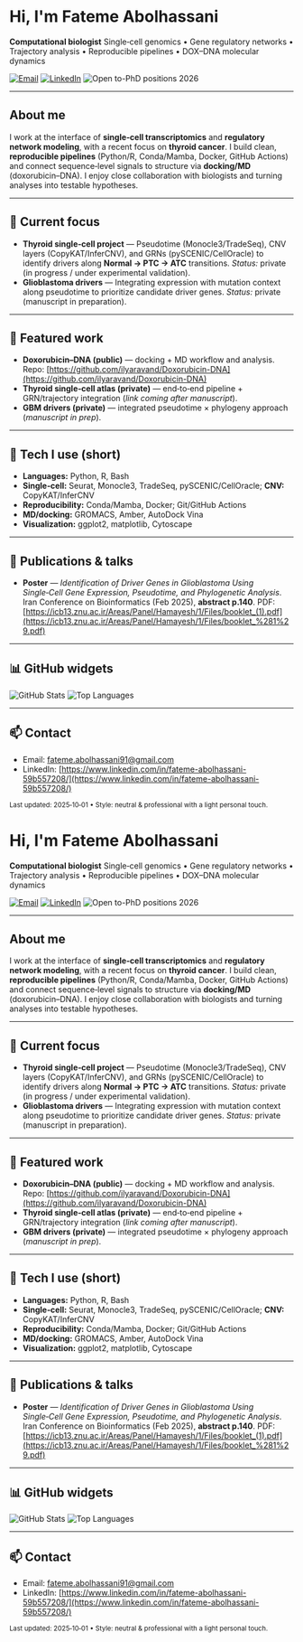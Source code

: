 # Hi, I'm **Fateme Abolhassani**

**Computational biologist**
Single‑cell genomics • Gene regulatory networks • Trajectory analysis • Reproducible pipelines • DOX–DNA molecular dynamics

<div align="left">

[![Email](https://img.shields.io/badge/Email-fateme.abolhassani91%40gmail.com-blue)](mailto:fateme.abolhassani91@gmail.com)
[![LinkedIn](https://img.shields.io/badge/LinkedIn-Fateme%20Abolhassani-blue)](https://www.linkedin.com/in/fateme-abolhassani-59b557208/)
![Open to-PhD positions 2026](https://img.shields.io/badge/Open%20to-PhD%20positions%202026-informational)

</div>

---

## About me

I work at the interface of **single‑cell transcriptomics** and **regulatory network modeling**, with a recent focus on **thyroid cancer**. I build clean, **reproducible pipelines** (Python/R, Conda/Mamba, Docker, GitHub Actions) and connect sequence‑level signals to structure via **docking/MD** (doxorubicin–DNA). I enjoy close collaboration with biologists and turning analyses into testable hypotheses.

---

## 🔭 Current focus

* **Thyroid single‑cell project** — Pseudotime (Monocle3/TradeSeq), CNV layers (CopyKAT/InferCNV), and GRNs (pySCENIC/CellOracle) to identify drivers along **Normal → PTC → ATC** transitions.
  *Status:* private (in progress / under experimental validation).
* **Glioblastoma drivers** — Integrating expression with mutation context along pseudotime to prioritize candidate driver genes.
  *Status:* private (manuscript in preparation).

---

## 🧪 Featured work

* **Doxorubicin–DNA (public)** — docking + MD workflow and analysis.
  Repo: [https://github.com/ilyaravand/Doxorubicin-DNA](https://github.com/ilyaravand/Doxorubicin-DNA)
* **Thyroid single‑cell atlas (private)** — end‑to‑end pipeline + GRN/trajectory integration (*link coming after manuscript*).
* **GBM drivers (private)** — integrated pseudotime × phylogeny approach (*manuscript in prep*).

---

## 🧰 Tech I use (short)

* **Languages:** Python, R, Bash
* **Single‑cell:** Seurat, Monocle3, TradeSeq, pySCENIC/CellOracle; **CNV:** CopyKAT/InferCNV
* **Reproducibility:** Conda/Mamba, Docker; Git/GitHub Actions
* **MD/docking:** GROMACS, Amber, AutoDock Vina
* **Visualization:** ggplot2, matplotlib, Cytoscape

---

## 📝 Publications & talks

* **Poster** — *Identification of Driver Genes in Glioblastoma Using Single‑Cell Gene Expression, Pseudotime, and Phylogenetic Analysis*.
  Iran Conference on Bioinformatics (Feb 2025), **abstract p.140**.
  PDF: [https://icb13.znu.ac.ir/Areas/Panel/Hamayesh/1/Files/booklet_(1).pdf](https://icb13.znu.ac.ir/Areas/Panel/Hamayesh/1/Files/booklet_%281%29.pdf)

---

## 📊 GitHub widgets

<!-- Replace YOUR_GH_USERNAME with the username of the account where this README is hosted.
     Examples: ilyaravand  •  FatemeAbolHassani -->

![GitHub Stats](https://github-readme-stats.vercel.app/api?username=YOUR_GH_USERNAME\&show_icons=true)
![Top Languages](https://github-readme-stats.vercel.app/api/top-langs/?username=YOUR_GH_USERNAME\&layout=compact)

---

## 📫 Contact

* Email: [fateme.abolhassani91@gmail.com](mailto:fateme.abolhassani91@gmail.com)
* LinkedIn: [https://www.linkedin.com/in/fateme-abolhassani-59b557208/](https://www.linkedin.com/in/fateme-abolhassani-59b557208/)

<sub>Last updated: 2025‑10‑01 • Style: neutral & professional with a light personal touch.</sub>

# Hi, I'm **Fateme Abolhassani**

**Computational biologist**
Single‑cell genomics • Gene regulatory networks • Trajectory analysis • Reproducible pipelines • DOX–DNA molecular dynamics

<div align="left">

[![Email](https://img.shields.io/badge/Email-fateme.abolhassani91%40gmail.com-blue)](mailto:fateme.abolhassani91@gmail.com)
[![LinkedIn](https://img.shields.io/badge/LinkedIn-Fateme%20Abolhassani-blue)](https://www.linkedin.com/in/fateme-abolhassani-59b557208/)
![Open to-PhD positions 2026](https://img.shields.io/badge/Open%20to-PhD%20positions%202026-informational)

</div>

---

## About me

I work at the interface of **single‑cell transcriptomics** and **regulatory network modeling**, with a recent focus on **thyroid cancer**. I build clean, **reproducible pipelines** (Python/R, Conda/Mamba, Docker, GitHub Actions) and connect sequence‑level signals to structure via **docking/MD** (doxorubicin–DNA). I enjoy close collaboration with biologists and turning analyses into testable hypotheses.

---

## 🔭 Current focus

* **Thyroid single‑cell project** — Pseudotime (Monocle3/TradeSeq), CNV layers (CopyKAT/InferCNV), and GRNs (pySCENIC/CellOracle) to identify drivers along **Normal → PTC → ATC** transitions.
  *Status:* private (in progress / under experimental validation).
* **Glioblastoma drivers** — Integrating expression with mutation context along pseudotime to prioritize candidate driver genes.
  *Status:* private (manuscript in preparation).

---

## 🧪 Featured work

* **Doxorubicin–DNA (public)** — docking + MD workflow and analysis.
  Repo: [https://github.com/ilyaravand/Doxorubicin-DNA](https://github.com/ilyaravand/Doxorubicin-DNA)
* **Thyroid single‑cell atlas (private)** — end‑to‑end pipeline + GRN/trajectory integration (*link coming after manuscript*).
* **GBM drivers (private)** — integrated pseudotime × phylogeny approach (*manuscript in prep*).

---

## 🧰 Tech I use (short)

* **Languages:** Python, R, Bash
* **Single‑cell:** Seurat, Monocle3, TradeSeq, pySCENIC/CellOracle; **CNV:** CopyKAT/InferCNV
* **Reproducibility:** Conda/Mamba, Docker; Git/GitHub Actions
* **MD/docking:** GROMACS, Amber, AutoDock Vina
* **Visualization:** ggplot2, matplotlib, Cytoscape

---

## 📝 Publications & talks

* **Poster** — *Identification of Driver Genes in Glioblastoma Using Single‑Cell Gene Expression, Pseudotime, and Phylogenetic Analysis*.
  Iran Conference on Bioinformatics (Feb 2025), **abstract p.140**.
  PDF: [https://icb13.znu.ac.ir/Areas/Panel/Hamayesh/1/Files/booklet_(1).pdf](https://icb13.znu.ac.ir/Areas/Panel/Hamayesh/1/Files/booklet_%281%29.pdf)

---

## 📊 GitHub widgets

<!-- Replace YOUR_GH_USERNAME with the username of the account where this README is hosted.
     Examples: ilyaravand  •  FatemeAbolHassani -->

![GitHub Stats](https://github-readme-stats.vercel.app/api?username=YOUR_GH_USERNAME\&show_icons=true)
![Top Languages](https://github-readme-stats.vercel.app/api/top-langs/?username=YOUR_GH_USERNAME\&layout=compact)

---

## 📫 Contact

* Email: [fateme.abolhassani91@gmail.com](mailto:fateme.abolhassani91@gmail.com)
* LinkedIn: [https://www.linkedin.com/in/fateme-abolhassani-59b557208/](https://www.linkedin.com/in/fateme-abolhassani-59b557208/)

<sub>Last updated: 2025‑10‑01 • Style: neutral & professional with a light personal touch.</sub>
